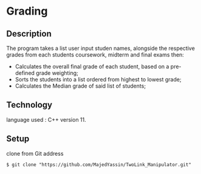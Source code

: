 # Grading

## Description 

The program takes a list user input studen names, alongside the respective grades from each students coursework, midterm and final exams then:
- Calculates the overall final grade of each student, based on a pre-defined grade weighting; 
- Sorts the students into a list ordered from highest to lowest grade;  
- Calculates the Median grade of said list of students;


## Technology 
language used : C++ version 11.


## Setup 
clone from Git address 

```
$ git clone "https://github.com/MajedYassin/TwoLink_Manipulator.git"

```
